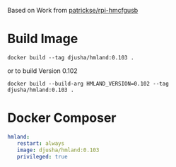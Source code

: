 Based on Work from [patrickse/rpi-hmcfgusb](https://github.com/patrickse/rpi-hmcfgusb)

# Build Image
`docker build --tag djusha/hmland:0.103 .`

or to build Version 0.102

`docker build --build-arg HMLAND_VERSION=0.102 --tag djusha/hmland:0.103 .`


# Docker Composer
```yaml
hmland:
   restart: always
   image: djusha/hmland:0.103
   privileged: true
```
